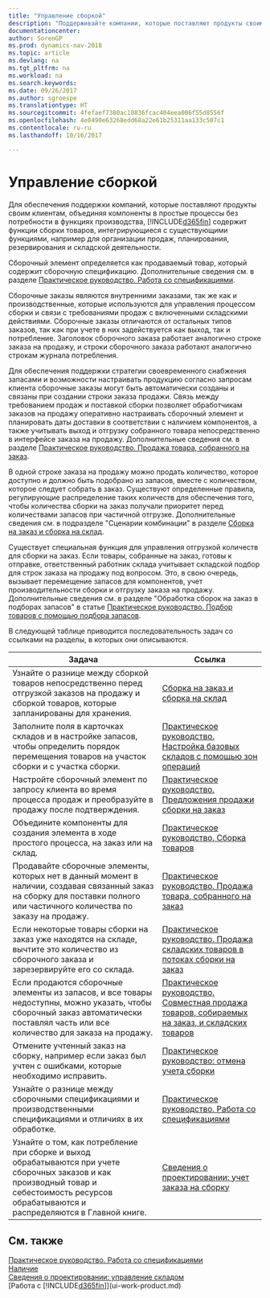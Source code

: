 ```yaml
---
title: "Управление сборкой"
description: "Поддерживайте компании, которые поставляют продукты своим клиентам, объединяя компоненты в простые процессы без потребности в функциях производства, но с функциями сборки товаров, интегрирующиеся с существующими функциями, например для организации продаж, планирования, резервирования и складской деятельности."
documentationcenter: 
author: SorenGP
ms.prod: dynamics-nav-2018
ms.topic: article
ms.devlang: na
ms.tgt_pltfrm: na
ms.workload: na
ms.search.keywords: 
ms.date: 09/26/2017
ms.author: sgroespe
ms.translationtype: HT
ms.sourcegitcommit: 4fefaef7380ac10836fcac404eea006f55d8556f
ms.openlocfilehash: 4e0490e63268edd68a22e61b25311aa133c507c1
ms.contentlocale: ru-ru
ms.lasthandoff: 10/16/2017

---
```

# <a name="assembly-management"></a>Управление сборкой
Для обеспечения поддержки компаний, которые поставляют продукты своим клиентам, объединяя компоненты в простые процессы без потребности в функциях производства, [!INCLUDE[d365fin](includes/d365fin_md.md)] содержит функции сборки товаров, интегрирующиеся с существующими функциями, например для организации продаж, планирования, резервирования и складской деятельности.  

 Сборочный элемент определяется как продаваемый товар, который содержит сборочную спецификацию. Дополнительные сведения см. в разделе [Практическое руководство. Работа со спецификациями](inventory-how-work-BOMs.md).

 Сборочные заказы являются внутренними заказами, так же как и производственные, которые используются для управления процессом сборки и связи с требованиями продаж с включенными складскими действиями. Сборочные заказы отличаются от остальных типов заказов, так как при учете в них задействуется как выход, так и потребление. Заголовок сборочного заказа работает аналогично строке заказа на продажу, и строки сборочного заказа работают аналогично строкам журнала потребления.  

 Для обеспечения поддержки стратегии своевременного снабжения запасами и возможности настраивать продукцию согласно запросам клиента сборочные заказы могут быть автоматически созданы и связаны при создании строки заказа продажи. Связь между требованием продаж и поставкой сборки позволяет обработчикам заказов на продажу оперативно настраивать сборочный элемент и планировать даты доставки в соответствии с наличием компонентов, а также учитывать выход и отгрузку собранного товара непосредственно в интерфейсе заказа на продажу. Дополнительные сведения см. в разделе [Практическое руководство. Продажа товара, собранного на заказ](assembly-how-to-sell-items-assembled-to-order.md).  

 В одной строке заказа на продажу можно продать количество, которое доступно и должно быть подобрано из запасов, вместе с количеством, которое следует собрать в заказ. Существуют определенные правила, регулирующие распределение таких количеств для обеспечения того, чтобы количества сборки на заказ получали приоритет перед количествами запасов при частичной отгрузке. Дополнительные сведения см. в подразделе "Сценарии комбинации" в разделе [Сборка на заказ и сборка на склад](assembly-assemble-to-order-or-assemble-to-stock.md).  

 Существует специальная функция для управления отгрузкой количеств для сборки на заказ. Если товары, собранные на заказ, готовы к отправке, ответственный работник склада учитывает складской подбор для строк заказа на продажу под вопросом. Это, в свою очередь, вызывает перемещение запасов для компонентов, учет производительности сборки и отгрузку заказа на продажу. Дополнительные сведения см. в разделе "Обработка сборок на заказ в подборах запасов" в статье [Практическое руководство. Подбор товаров с помощью подбора запасов](warehouse-how-to-pick-items-with-inventory-picks.md).

В следующей таблице приводится последовательность задач со ссылками на разделы, в которых они описываются.   

|**Задача**|**Ссылка**|  
|------------|-------------|  
|Узнайте о разнице между сборкой товаров непосредственно перед отгрузкой заказов на продажу и сборкой товаров, которые запланированы для хранения.|[Сборка на заказ и сборка на склад](assembly-assemble-to-order-or-assemble-to-stock.md)|
|Заполните поля в карточках складов и в настройке запасов, чтобы определить порядок перемещения товаров на участок сборки и с участка сборки.|[Практическое руководство. Настройка базовых складов с помощью зон операций](warehouse-how-to-set-up-basic-warehouses-with-operations-areas.md)|
|Настройте сборочный элемент по запросу клиента во время процесса продаж и преобразуйте в продажу после подтверждения.|[Практическое руководство. Предложения продажи сборки на заказ](assembly-how-to-quote-an-assemble-to-order-sale.md)|
|Объедините компоненты для создания элемента в ходе простого процесса, на заказ или на склад.|[Практическое руководство. Сборка товаров](assembly-how-to-assemble-items.md)|  
|Продавайте сборочные элементы, которых нет в данный момент в наличии, создавая связанный заказ на сборку для поставки полного или частичного количества по заказу на продажу.|[Практическое руководство. Продажа товара, собранного на заказ](assembly-how-to-sell-items-assembled-to-order.md)|
|Если некоторые товары сборки на заказ уже находятся на складе, вычтите это количество из сборочного заказа и зарезервируйте его со склада.|[Практическое руководство. Продажа складских товаров в потоках сборки на заказ](assembly-how-to-sell-inventory-items-in-assemble-to-order-flows.md)|  
|Если продаются сборочные элементы из запасов, и все товары недоступны, можно указать, чтобы сборочный заказ автоматически поставлял часть или все количество для заказа на продажу.|[Практическое руководство. Совместная продажа товаров, собираемых на заказ, и складских товаров](assembly-how-to-sell-assemble-to-order-items-and-inventory-items-together.md)|
|Отмените учтенный заказ на сборку, например если заказ был учтен с ошибками, которые необходимо исправить.|[Практическое руководство: отмена учета сборки](assembly-how-to-undo-assembly-posting.md)|
|Узнайте о разнице между сборочными спецификациями и производственными спецификациями и отличиях в их обработке.|[Практическое руководство. Работа со спецификациями](inventory-how-work-BOMs.md)|
|Узнайте о том, как потребление при сборке и выход обрабатываются при учете сборочных заказов и как производный товар и себестоимость ресурсов обрабатываются и распределяются в Главной книге.|[Сведения о проектировании: учет заказа на сборку](design-details-assembly-order-posting.md)|  

## <a name="see-also"></a>См. также  
[Практическое руководство. Работа со спецификациями](inventory-how-work-BOMs.md)  
[Наличие](inventory-manage-inventory.md)  
[Сведения о проектировании: управление складом](design-details-warehouse-management.md)  
[Работа с [!INCLUDE[d365fin](includes/d365fin_md.md)]](ui-work-product.md)

